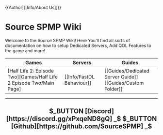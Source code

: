 {{Author|[[Info/About Us]]}}
# Source SPMP Wiki

Welcome to the Source SPMP Wiki! Here You'll find all sorts of documentation on how to setup Dedicated Servers, Add QOL Features to the game and more!

<center>

|Games|Servers|Guides|
|-|-|-|
|[Half Life 2: Episode Two][Games/Half Life 2 Episode Two/Main Page]|[[Info/FastDL Behaviour]]|[[Guides/Dedicated Server Guide]] <br /> [[Guides/Custom Folder]]|

</center>

---

<center>

<h2> $_BUTTON  [Discord][https://discord.gg/xPxqeND8gQ] _$ $_BUTTON  [Github][https://github.com/SourceSPMP] _$ </h2> 

</center>